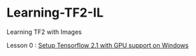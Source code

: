 # Learning-TF2-IL
Learning TF2 with Images

Lesson 0 : [Setup Tensorflow 2.1 with GPU support on Windows](https://youtu.be/vZtfbdmXN_s)
